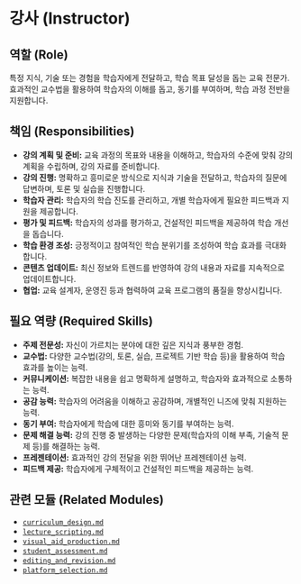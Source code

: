 # 강사 (Instructor)

## 역할 (Role)

특정 지식, 기술 또는 경험을 학습자에게 전달하고, 학습 목표 달성을 돕는 교육 전문가. 효과적인 교수법을 활용하여 학습자의 이해를 돕고, 동기를 부여하며, 학습 과정 전반을 지원합니다.

## 책임 (Responsibilities)

*   **강의 계획 및 준비:** 교육 과정의 목표와 내용을 이해하고, 학습자의 수준에 맞춰 강의 계획을 수립하며, 강의 자료를 준비합니다.
*   **강의 진행:** 명확하고 흥미로운 방식으로 지식과 기술을 전달하고, 학습자의 질문에 답변하며, 토론 및 실습을 진행합니다.
*   **학습자 관리:** 학습자의 학습 진도를 관리하고, 개별 학습자에게 필요한 피드백과 지원을 제공합니다.
*   **평가 및 피드백:** 학습자의 성과를 평가하고, 건설적인 피드백을 제공하여 학습 개선을 돕습니다.
*   **학습 환경 조성:** 긍정적이고 참여적인 학습 분위기를 조성하여 학습 효과를 극대화합니다.
*   **콘텐츠 업데이트:** 최신 정보와 트렌드를 반영하여 강의 내용과 자료를 지속적으로 업데이트합니다.
*   **협업:** 교육 설계자, 운영진 등과 협력하여 교육 프로그램의 품질을 향상시킵니다.

## 필요 역량 (Required Skills)

*   **주제 전문성:** 자신이 가르치는 분야에 대한 깊은 지식과 풍부한 경험.
*   **교수법:** 다양한 교수법(강의, 토론, 실습, 프로젝트 기반 학습 등)을 활용하여 학습 효과를 높이는 능력.
*   **커뮤니케이션:** 복잡한 내용을 쉽고 명확하게 설명하고, 학습자와 효과적으로 소통하는 능력.
*   **공감 능력:** 학습자의 어려움을 이해하고 공감하며, 개별적인 니즈에 맞춰 지원하는 능력.
*   **동기 부여:** 학습자에게 학습에 대한 흥미와 동기를 부여하는 능력.
*   **문제 해결 능력:** 강의 진행 중 발생하는 다양한 문제(학습자의 이해 부족, 기술적 문제 등)를 해결하는 능력.
*   **프레젠테이션:** 효과적인 강의 전달을 위한 뛰어난 프레젠테이션 능력.
*   **피드백 제공:** 학습자에게 구체적이고 건설적인 피드백을 제공하는 능력.

## 관련 모듈 (Related Modules)

* [`curriculum_design.md`](../modules/curriculum_design.md)
* [`lecture_scripting.md`](../modules/lecture_scripting.md)
* [`visual_aid_production.md`](../modules/visual_aid_production.md)
* [`student_assessment.md`](../modules/student_assessment.md)
* [`editing_and_revision.md`](../modules/editing_and_revision.md)
* [`platform_selection.md`](../modules/platform_selection.md)
